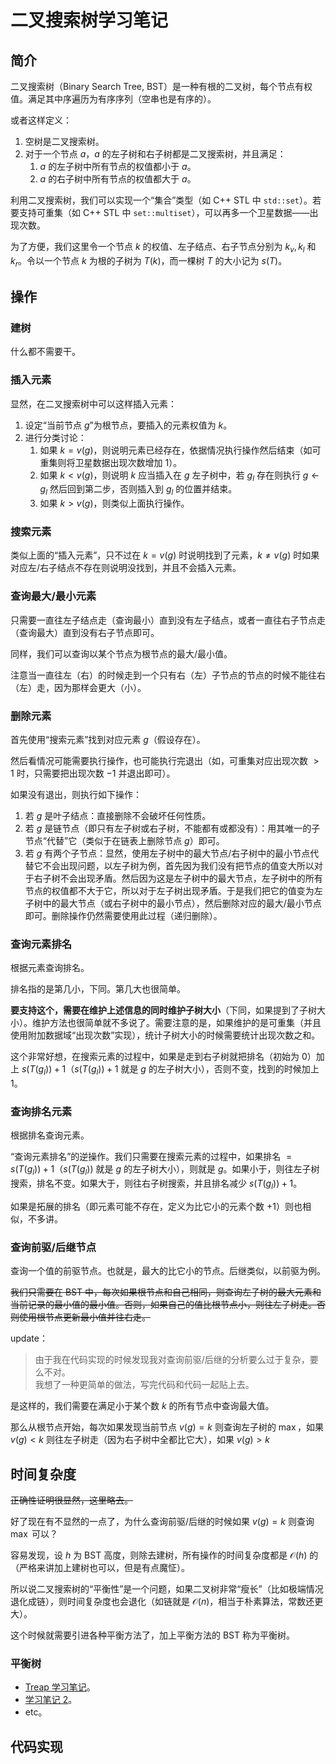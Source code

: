 # 二叉搜索树学习笔记

## 简介

二叉搜索树（Binary Search Tree, BST）是一种有根的二叉树，每个节点有权值。满足其中序遍历为有序序列（空串也是有序的）。

或者这样定义：

1. 空树是二叉搜索树。
2. 对于一个节点 $a$，$a$ 的左子树和右子树都是二叉搜索树，并且满足：
   1. $a$ 的左子树中所有节点的权值都小于 $a$。
   2. $a$ 的右子树中所有节点的权值都大于 $a$。

利用二叉搜索树，我们可以实现一个“集合”类型（如 C++ STL 中 `std::set`）。若要支持可重集（如 C++ STL 中 `set::multiset`），可以再多一个卫星数据——出现次数。

为了方便，我们这里令一个节点 $k$ 的权值、左子结点、右子节点分别为 $k_v,k_l$ 和 $k_r$。令以一个节点 $k$ 为根的子树为 $T(k)$，而一棵树 $T$ 的大小记为 $s(T)$。

## 操作

### 建树

什么都不需要干。

### 插入元素

显然，在二叉搜索树中可以这样插入元素：

1. 设定“当前节点 $g$”为根节点，要插入的元素权值为 $k$。
2. 进行分类讨论：
   1. 如果 $k=v(g)$，则说明元素已经存在，依据情况执行操作然后结束（如可重集则将卫星数据出现次数增加 $1$）。
   2. 如果 $k<v(g)$，则说明 $k$ 应当插入在 $g$ 左子树中，若 $g_l$ 存在则执行 $g \gets g_l$ 然后回到第二步，否则插入到 $g_l$ 的位置并结束。
   3. 如果 $k>v(g)$，则类似上面执行操作。

### 搜索元素

类似上面的“插入元素”，只不过在 $k=v(g)$ 时说明找到了元素，$k\neq v(g)$ 时如果对应左/右子结点不存在则说明没找到，并且不会插入元素。

### 查询最大/最小元素

只需要一直往左子结点走（查询最小）直到没有左子结点，或者一直往右子节点走（查询最大）直到没有右子节点即可。

同样，我们可以查询以某个节点为根节点的最大/最小值。

注意当一直往左（右）的时候走到一个只有右（左）子节点的节点的时候不能往右（左）走，因为那样会更大（小）。

### 删除元素

首先使用“搜索元素”找到对应元素 $g$（假设存在）。

然后看情况可能需要执行操作，也可能执行完退出（如，可重集对应出现次数 $>1$ 时，只需要把出现次数 $-1$ 并退出即可）。

如果没有退出，则执行如下操作：

1. 若 $g$ 是叶子结点：直接删除不会破坏任何性质。
2. 若 $g$ 是链节点（即只有左子树或右子树，不能都有或都没有）：用其唯一的子节点“代替”它（类似于在链表上删除节点 $g$）即可。
3. 若 $g$ 有两个子节点：显然，使用左子树中的最大节点/右子树中的最小节点代替它不会出现问题，以左子树为例，首先因为我们没有把节点的值变大所以对于右子树不会出现矛盾。然后因为这是左子树中的最大节点，左子树中的所有节点的权值都不大于它，所以对于左子树出现矛盾。于是我们把它的值变为左子树中的最大节点（或右子树中的最小节点），然后删除对应的最大/最小节点即可。删除操作仍然需要使用此过程（递归删除）。

### 查询元素排名

根据元素查询排名。

排名指的是第几小，下同。第几大也很简单。

**要支持这个，需要在维护上述信息的同时维护子树大小**（下同，如果提到了子树大小）。维护方法也很简单就不多说了。需要注意的是，如果维护的是可重集（并且使用附加数据域“出现次数”实现），统计子树大小的时候需要统计出现次数之和。

这个非常好想，在搜索元素的过程中，如果是走到右子树就把排名（初始为 $0$）加上 $s(T(g_l))+1$（$s(T(g_l))+1$ 就是 $g$ 的左子树大小），否则不变，找到的时候加上 $1$。

### 查询排名元素

根据排名查询元素。

“查询元素排名”的逆操作。我们只需要在搜索元素的过程中，如果排名 $=s(T(g_l))+1$（$s(T(g_l))$ 就是 $g$ 的左子树大小），则就是 $g$。如果小于，则往左子树搜索，排名不变。如果大于，则往右子树搜索，并且排名减少 $s(T(g_l))+1$。

如果是拓展的排名（即元素可能不存在，定义为比它小的元素个数 $+1$）则也相似，不多讲。

### 查询前驱/后继节点

查询一个值的前驱节点。也就是，最大的比它小的节点。后继类似，以前驱为例。

~~我们只需要在 BST 中，每次如果根节点和自己相同，则查询左子树的最大元素和当前记录的最小值的最小值。否则，如果自己的值比根节点小，则往左子树走。否则使用根节点更新最小值并往右走。~~

update：

> 由于我在代码实现的时候发现我对查询前驱/后继的分析要么过于复杂，要么不对。  
> 我想了一种更简单的做法，写完代码和代码一起贴上去。

是这样的，我们需要在满足小于某个数 $k$ 的所有节点中查询最大值。

那么从根节点开始，每次如果发现当前节点 $v(g)=k$ 则查询左子树的 $\max$，如果 $v(g)<k$ 则往左子树走（因为右子树中全都比它大），如果 $v(g)>k$

## 时间复杂度

~~正确性证明很显然，这里略去。~~

好了现在有不显然的一点了，为什么查询前驱/后继的时候如果 $v(g)=k$ 则查询 $\max$ 可以？

容易发现，设 $h$ 为 BST 高度，则除去建树，所有操作的时间复杂度都是 $\mathcal O(h)$ 的（严格来讲加上建树也可以，但是有点魔怔）。

所以说二叉搜索树的“平衡性”是一个问题，如果二叉树非常“瘦长”（比如极端情况退化成链），则时间复杂度也会退化（如链就是 $\mathcal O(n)$，相当于朴素算法，常数还更大）。

这个时候就需要引进各种平衡方法了，加上平衡方法的 BST 称为平衡树。

### 平衡树

- [Treap 学习笔记](待补)。
- [学习笔记 2](待补)。
- etc。

## 代码实现

```cpp
```
